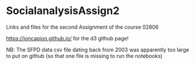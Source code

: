 # SocialanalysisAssign2
Links and files for the second Assignment of the course 02806

https://joncapion.github.io/ for the d3 github page!

NB: The SFPD data csv file dating back from 2003 was apparently too large to put on github (so that one file is missing to run the notebooks)

